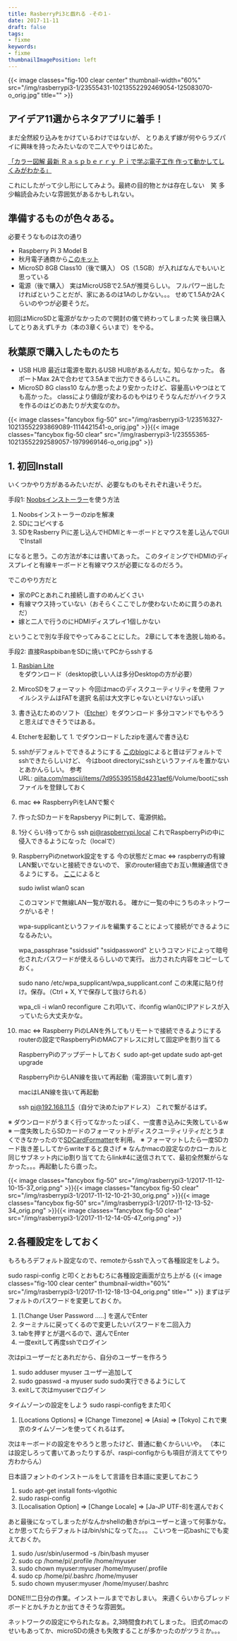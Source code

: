 ```yaml
---
title: RasberryPi3と戯れる -その１-
date: 2017-11-11
draft: false
tags:
- fixme
keywords:
- fixme
thumbnailImagePosition: left
---
```

{{< image classes="fig-100 clear center" thumbnail-width="60%" src="/img/rasberrypi3-1/23555431-10213552292469054-125083070-o_orig.jpg" title="" >}}
## アイデア11選からネタアプリに着手！
まだ全然絞り込みをかけているわけではないが、
とりあえず嫁が何やらラズパイに興味を持ったみたいなので二人でやりはじめた。

[「カラー図解 最新 Ｒａｓｐｂｅｒｒｙ Ｐｉで学ぶ電子工作 作って動かしてしくみがわかる」](http://amzn.asia/31EwJUt)

これにしたがって少し形にしてみよう。最終の目的物とかは存在しない　笑
多少輪読会みたいな雰囲気があるかもしれない。

## 準備するものが色々ある。
必要そうなものは次の通り

- Raspberry Pi 3 Model B
- 秋月電子通商から[このキット](http://akizukidenshi.com/catalog/g/gK-10852/)
- MicroSD 8GB Class10（後で購入）
      OS（1.5GB）が入ればなんでもいいと思っている
- 電源（後で購入）
      実はMicroUSBで2.5Aが推奨らしい。
      フルパワー出したければということだが、家にあるのは1Aのしかない。。。
      せめて1.5Aか2Aくらいのやつが必要そうだ。

初回はMicroSDと電源がなかったので開封の儀で終わってしまった笑
後日購入してとりあえずLチカ（本の3章くらいまで）をやる。
## 秋葉原で購入したものたち


- USB HUB
      最近は電源を取れるUSB HUBがあるんだな。知らなかった。
      各ポートMax 2Aで合わせて3.5Aまで出力できるらしいこれ。
- MicroSD 8G class10
      なんか思ったより安かったけど、容量高いやつはとても高かった。
      classにより値段が変わるのもやはりそうなんだがハイクラスを作るのはどのあたりが大変なのか。



{{< image classes="fancybox fig-50" src="/img/rasberrypi3-1/23516327-10213552293869089-1114421541-o_orig.jpg" >}}{{< image classes="fancybox fig-50 clear" src="/img/rasberrypi3-1/23555365-10213552292589057-1979969146-o_orig.jpg" >}}

## 1. 初回Install
いくつかやり方があるみたいだが、必要なものもそれぞれ違いそうだ。

手段1: [Noobsインストーラー](https://www.raspberrypi.org/downloads/noobs/)を使う方法

1. Noobsインストーラーのzipを解凍
1. SDにコピペする
1. SDをRasberry Piに差し込んでHDMIとキーボードとマウスを差し込んでGUIでInstall

 になると思う。この方法が本には書いてあった。
このタイミングでHDMIのディスプレイと有線キーボードと有線マウスが必要になるのだろう。

でこのやり方だと

- 家のPCとあれこれ接続し直すのめんどくさい
- 有線マウス持っていない（おそらくここでしか使わないために買うのあれだ）
- 嫁と二人で行うのにHDMIディスプレイ1個しかない

 ということで別な手段でやってみることにした。
2章にして本を逸脱し始める。

手段2: 直接RaspbibanをSDに焼いてPCからsshする

1. ​[Rasbian Lite](https://www.raspberrypi.org/downloads/raspbian/)をダウンロード（desktop欲しい人は多分Desktopの方が必要）
1. MircoSDをフォーマット
      今回はmacのディスクユーティリティを使用
      ファイルシステムはFATを選択
      名前は大文字じゃないといけないっぽい
1. 書き込むためのソフト（[Etcher](https://etcher.io/)）をダウンロード
      多分コマンドでもやろうと思えばできそうではある。
1. Etcherを起動して 1. でダウンロードしたzipを選んで書き込む
1. sshがデフォルトでできるようにする
      [このblog](https://www.raspberrypi.org/blog/a-security-update-for-raspbian-pixel/)によると昔はデフォルトでsshできたらしいけど、
      今はboot directoryにsshというファイルを置かないとあかんらしい。
      参考URL: [qiita.com/mascii/items/7d955395158d4231aef6](https://qiita.com/mascii/items/7d955395158d4231aef6)
      [​](https://qiita.com/mascii/items/7d955395158d4231aef6)/Volume/bootにsshファイルを登録しておく
1. mac <=> RaspberryPiをLANで繋ぐ
1. 作ったSDカードをRapsberyy Piに刺して、電源供給。
1. 1分くらい待ってから
      ssh pi@raspberrypi.local
      これでRaspberryPiの中に侵入できるようになった（localで）
1. RaspberryPiのnetwork設定をする
      今の状態だとmac <=> raspberryの有線LAN繋いでないと接続できないので、
      家のrouter経由でお互い無線通信できるようにする。
      [ここ](https://www.raspberrypi.org/documentation/configuration/wireless/wireless-cli.md)によると

      sudo iwlist wlan0 scan

      このコマンドで無線LAN一覧が取れる。
      確かに一覧の中にうちのネットワークがいるぞ！

      wpa-supplicantというファイルを編集することによって接続ができるようになるみたい。

      wpa_passphrase "ssidssid" "ssidpassword"
      というコマンドによって暗号化されたパスワードが使えるらしいので実行。
      出力された内容をコピーしておく。

      sudo nano /etc/wpa_supplicant/wpa_supplicant.conf
      この末尾に貼り付け。保存。（Ctrl + X, Yで保存して抜けられる）

      wpa_cli -i wlan0 reconfigure
      これ叩いて、ifconfig wlan0にIPアドレスが入っていたら大丈夫かな。
1. mac <=> Raspberry PiのLANを外してもリモートで接続できるようにする
      routerの設定でRaspberryPiのMACアドレスに対して固定IPを割り当てる

      RaspberryPiのアップデートしておく
sudo apt-get update
      sudo apt-get upgrade

      RaspberryPiからLAN線を抜いて再起動（電源抜いて刺し直す）

      macはLAN線を抜いて再起動

      ssh pi@192.168.11.5（自分で決めたipアドレス）
      これで繋がるはず。

 ※ ダウンロードがうまく行ってなかったっぽく、一度書き込みに失敗しているw
※ 一度失敗したらSDカードのフォーマットがディスクユーティリティだとうまくできなかったので[SDCardFormatter](https://www.sdcard.org/downloads/formatter_4/eula_mac/index.html)を利用。
※ フォーマットしたら一度SDカード抜き差ししてからwriteすると良さげ
※ なんかmacの設定なのかローカルと同じサブネット内にip割り当ててたらlink#4に送信されてて、最初全然繋がらなかった。。。再起動したら直った。

{{< image classes="fancybox fig-50" src="/img/rasberrypi3-1/2017-11-12-10-15-37_orig.png" >}}{{< image classes="fancybox fig-50 clear" src="/img/rasberrypi3-1/2017-11-12-10-21-30_orig.png" >}}{{< image classes="fancybox fig-50" src="/img/rasberrypi3-1/2017-11-12-13-52-34_orig.png" >}}{{< image classes="fancybox fig-50 clear" src="/img/rasberrypi3-1/2017-11-12-14-05-47_orig.png" >}}

## 2.各種設定をしておく
もろもろデフォルト設定なので、remoteからsshで入って各種設定をしよう。

sudo raspi-config
と叩くとおもむろに各種設定画面が立ち上がる
{{< image classes="fig-100 clear center" thumbnail-width="60%" src="/img/rasberrypi3-1/2017-11-12-18-13-04_orig.png" title="" >}}
まずはデフォルトのパスワードを変更しておくか。

1. [1.Change User Password .....] を選んでEnter
1. ターミナルに戻ってくるので変更したいパスワードを二回入力
1. tabを押すと<Finish>が選べるので、選んでEnter
1. 一度exitして再度sshでログイン


次はpiユーザーだとあれだから、自分のユーザーを作ろう

1. sudo adduser myuser
      ユーザー追加して
1. sudo gpasswd -a myuser sudo
      sudo実行できるようにして
1. exitして次はmyuserでログイン


タイムゾーンの設定をしよう
sudo raspi-configをまた叩く

1. [Locations Options] => [Change Timezone] => [Asia] => [Tokyo]
      これで東京のタイムゾーンを使ってくれるはず。


次はキーボードの設定をやろうと思ったけど、普通に動くからいいや。
（本には設定しろって書いてあったりするが、raspi-configからも項目が消えててやり方わからん）

日本語フォントのインストールをして言語を日本語に変更しておこう

1. sudo apt-get install fonts-vlgothic
1. sudo raspi-config
1. [Localisation Option] => [Change Locale] => [Ja-JP UTF-8]を選んでおく


あと最後になってしまったがなんかshellの動きがpiユーザーと違って何事かな。
とか思ってたらデフォルトは/bin/shになってた。。。
こいつを一応bashにでも変えておくか。

1. sudo /usr/sbin/usermod -s /bin/bash myuser
1. sudo cp /home/pi/.profile /home/myuser
1. sudo chown myuser:myuser /home/myuser/.profile
1. sudo cp /home/pi/.bashrc /home/myuser
1. sudo chown myuser:myuser /home/myuser/.bashrc


DONE!!!二日分の作業。インストールまででおしまい。
来週くらいからブレッドボードとかLチカとか出てきそうな雰囲気。

ネットワークの設定にやられたなぁ。2,3時間食われてしまった。
旧式のmacのせいもあってか、microSDの焼きも失敗することが多かったのがツラミか。。。
